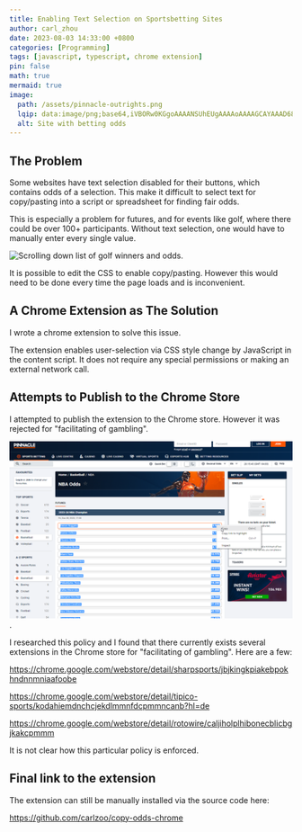 ```yaml
---
title: Enabling Text Selection on Sportsbetting Sites
author: carl_zhou
date: 2023-08-03 14:33:00 +0800
categories: [Programming]
tags: [javascript, typescript, chrome extension]
pin: false
math: true
mermaid: true
image:
  path: /assets/pinnacle-outrights.png
  lqip: data:image/png;base64,iVBORw0KGgoAAAANSUhEUgAAAAoAAAAGCAYAAAD68A/GAAAAAklEQVR4AewaftIAAAC8SURBVF3BP0tCYRTA4d+5Hd+r17egO6Q4NVwIQS7h5Bh+kL6EoUtzSzjV5mewtTmChjY357YQUrQ/4qXzBk7a80jv6jrM179wUAKJCAgl52idZfxsCmbzFbZ4R/uDHs8vr9zejVh+FwSNSWLHxeyJZt7kq3uJOoeKRLTPc+6HN0QYuxJf5TQ9JC6XUYKRHB2jPqXm2fPxWaAaMDNUhK3VGmqePZPpG4/jB7L6CWoIZgFE+M9XE/JORqOS8gdJ+DXW7agGTwAAAABJRU5ErkJggg==
  alt: Site with betting odds
---
```


## The Problem

Some websites have text selection disabled for their buttons, which contains odds of a selection. This make it difficult to select text for copy/pasting into a script or spreadsheet for finding fair odds. 

This is especially a problem for futures, and for events like golf, where there could be over 100+ participants. Without text selection, one would have to manually enter every single value.

![Scrolling down list of golf winners and odds](/assets/pinnacle-golf-futures-scroll.gif "So many choices").

It is possible to edit the CSS to enable copy/pasting. However this would need to be done every time the page loads and is inconvenient.

## A Chrome Extension as The Solution

I wrote a chrome extension to solve this issue. 

The extension enables user-selection via CSS style change by JavaScript in the content script. It does not require any special permissions or making an external network call.

## Attempts to Publish to the Chrome Store

I attempted to publish the extension to the Chrome store. However it was rejected for "facilitating of gambling". 

![Pinnacle NBA Outright with copy and pasting via right click](/assets/pinnacle-outrights.png "We can select, copy, and paste text now.").

I researched this policy and I found that there currently exists several extensions in the Chrome store for "facilitating of gambling". Here are a few:

https://chrome.google.com/webstore/detail/sharpsports/jbjkingkpiakebpokhndnnmniaafoobe

https://chrome.google.com/webstore/detail/tipico-sports/kodahiemdnchcjekdlmmnfdcpmmncanb?hl=de

https://chrome.google.com/webstore/detail/rotowire/caljiholplhibonecblicbgjkakcpmmm

It is not clear how this particular policy is enforced.

## Final link to the extension

The extension can still be manually installed via the source code here:

https://github.com/carlzoo/copy-odds-chrome